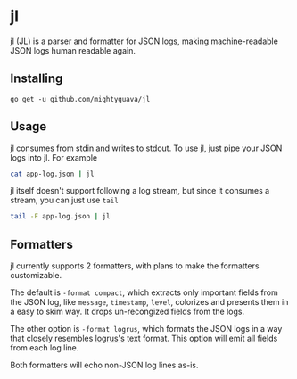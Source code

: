# jl

jl (JL) is a parser and formatter for JSON logs, making machine-readable JSON logs human readable again.

## Installing

```
go get -u github.com/mightyguava/jl
```

## Usage

jl consumes from stdin and writes to stdout. To use jl, just pipe your JSON logs into jl. For example

```sh
cat app-log.json | jl
```

jl itself doesn't support following a log stream, but since it consumes a stream, you can just use `tail`
```sh
tail -F app-log.json | jl
```

## Formatters

jl currently supports 2 formatters, with plans to make the formatters customizable.

The default is `-format compact`, which extracts only important fields from the JSON log, like `message`, `timestamp`, `level`, colorizes and presents them in a easy to skim way. It drops un-recongized fields from the logs.

The other option is `-format logrus`, which formats the JSON logs in a way that closely resembles [logrus's](https://github.com/sirupsen/logrus) text format. This option will emit all fields from each log line.

Both formatters will echo non-JSON log lines as-is.